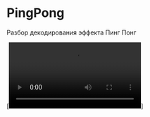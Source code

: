 # PingPong

Разбор декодирования эффекта Пинг Понг

[![Demo](https://github.com/olegsm/PingPong/blob/master/demo/friends.mp4)]
